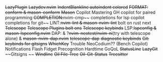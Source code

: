 ~~LazyPlugin~~
~~Lazydev.nvim~~ 
~~IndentBlankline 
    autoindent
    colored~~
~~FORMAT: conform & mason-conform~~
~~Mason~~
Copilot 
    Mastering GH copilot for paired programming
~~COMPLETION:~~nvim-cmp~~
    completions for lsp
    copilot
    completions for git~~
LINT:~~nvim-lint & mason-nvim-lint~~
    bolt on rust next
~~Telescope~~
    ~~Telescope Plugins bolt ons~~
    ~~Telescope keybinds~~
LSP:~~lspconfig & mason-lspconfig.nvim~~
DAP:
    & ?~~nvim-neotest/nvim-ni~~(try with telescope alone) 
    & ~~mason-nvim-dap.nvim~~ ~~telescope-dap~~
    ~~diagnostic keybinds~~
~~Git:~~
    ~~keybinds for gitsigns~~
~~WhichKey~~
Trouble 
NeoCodium?? (Bench Copilot) 
Notifications 
Flash 
Fidget 
Precognition 
Hardtime
GoQoL 
~~StatusLine~~
~~LazyGit~~
~~Gitsigns ~~
~~Windline~~
~~Oil File-Tree~~
~~Oil-Git-Status~~
~~Treesitter~~
